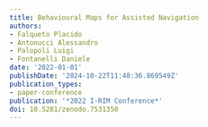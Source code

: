 ```yaml
---
title: Behavioural Maps for Assisted Navigation
authors:
- Falqueto Placido
- Antonucci Alessandro
- Palopoli Luigi
- Fontanelli Daniele
date: '2022-01-01'
publishDate: '2024-10-22T11:48:36.869549Z'
publication_types:
- paper-conference
publication: '*2022 I-RIM Conference*'
doi: 10.5281/zenodo.7531350
---
```

